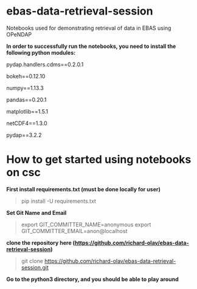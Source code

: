 # ebas-data-retrieval-session
Notebooks used for demonstrating retrieval of data in EBAS using OPeNDAP

**In order to successfully run the notebooks, you need to install the following python modules:**

pydap.handlers.cdms==0.2.0.1

bokeh==0.12.10

numpy==1.13.3

pandas==0.20.1

matplotlib==1.5.1

netCDF4==1.3.0

pydap==3.2.2

# How to get started using notebooks on csc
**First install requirements.txt (must be done locally for user)**
> pip install -U requirements.txt

**Set Git Name and Email**
>export GIT_COMMITTER_NAME=anonymous
>export GIT_COMMITTER_EMAIL=anon@localhost

**clone the repository here (https://github.com/richard-olav/ebas-data-retrieval-session)**
> git clone https://github.com/richard-olav/ebas-data-retrieval-session.git

**Go to the python3 directory, and you should be able to play around**
